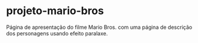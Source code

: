 # projeto-mario-bros
Página de apresentação do filme Mario Bros. com uma página de descrição dos personagens usando efeito paralaxe.
